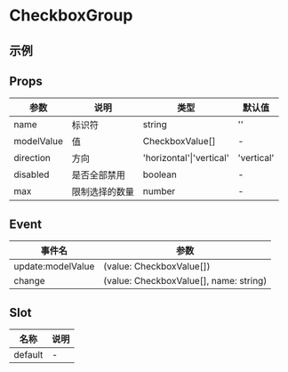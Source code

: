 # CheckboxGroup

## 示例

<!--codes start-->
<!--codes end-->

## Props

<!--props start-->

| 参数 | 说明 | 类型 | 默认值 |
| --- | ----- | --- | --- |
| name | 标识符 | string |  '' |
| modelValue | 值 | CheckboxValue[] | - |
| direction | 方向 | 'horizontal'\|'vertical' |  'vertical' |
| disabled | 是否全部禁用 | boolean | - |
| max | 限制选择的数量 | number | - |

<!--props end-->

## Event

<!--event start-->

| 事件名 | 参数 |
| --- | --- |
| update:modelValue | (value: CheckboxValue[])  |
| change | (value: CheckboxValue[], name: string)  |

<!--event end-->

## Slot

<!--slot start-->

| 名称 | 说明 |
| --- | --- |
| default | - |

<!--slot end-->


